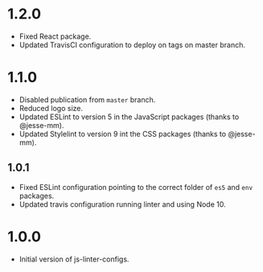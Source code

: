 <!--
This changelog is only to log changes of the project base.
If there are changes on the packages, please, check and update the changelog of each package accordingly.
-->

# 1.2.0

- Fixed React package.
- Updated TravisCI configuration to deploy on tags on master branch.

# 1.1.0

- Disabled publication from `master` branch.
- Reduced logo size.
- Updated ESLint to version 5 in the JavaScript packages (thanks to @jesse-mm).
- Updated Stylelint to version 9 int the CSS packages (thanks to @jesse-mm).

## 1.0.1

- Fixed ESLint configuration pointing to the correct folder of `es5` and `env` packages.
- Updated travis configuration running linter and using Node 10.

# 1.0.0

- Initial version of js-linter-configs.
